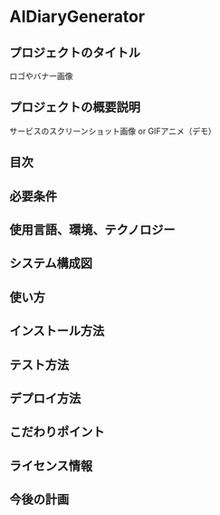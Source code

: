 # AIDiaryGenerator
## プロジェクトのタイトル
ロゴやバナー画像
## プロジェクトの概要説明
サービスのスクリーンショット画像 or GIFアニメ（デモ）
## 目次
## 必要条件
## 使用言語、環境、テクノロジー
## システム構成図
## 使い方
## インストール方法
## テスト方法
## デプロイ方法
## こだわりポイント
## ライセンス情報
## 今後の計画
